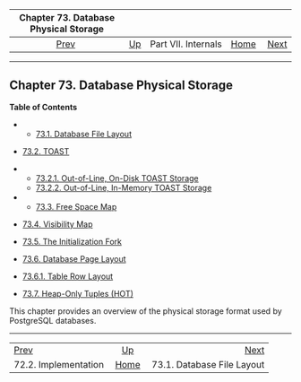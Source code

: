 <!--?xml version="1.0" encoding="UTF-8" standalone="no"?-->

|           Chapter 73. Database Physical Storage          |                                            |                     |                                                       |                                                                |
| :------------------------------------------------------: | :----------------------------------------- | :-----------------: | ----------------------------------------------------: | -------------------------------------------------------------: |
| [Prev](hash-implementation.html "72.2. Implementation")  | [Up](internals.html "Part VII. Internals") | Part VII. Internals | [Home](index.html "PostgreSQL 17devel Documentation") |  [Next](storage-file-layout.html "73.1. Database File Layout") |

***

## Chapter 73. Database Physical Storage

**Table of Contents**

  * *   [73.1. Database File Layout](storage-file-layout.html)
  * [73.2. TOAST](storage-toast.html)

    <!---->

  * *   [73.2.1. Out-of-Line, On-Disk TOAST Storage](storage-toast.html#STORAGE-TOAST-ONDISK)
    * [73.2.2. Out-of-Line, In-Memory TOAST Storage](storage-toast.html#STORAGE-TOAST-INMEMORY)

  * *   [73.3. Free Space Map](storage-fsm.html)
  * [73.4. Visibility Map](storage-vm.html)
  * [73.5. The Initialization Fork](storage-init.html)
  * [73.6. Database Page Layout](storage-page-layout.html)

    <!---->

  * [73.6.1. Table Row Layout](storage-page-layout.html#STORAGE-TUPLE-LAYOUT)

* [73.7. Heap-Only Tuples (HOT)](storage-hot.html)

This chapter provides an overview of the physical storage format used by PostgreSQL databases.

***

|                                                          |                                                       |                                                                |
| :------------------------------------------------------- | :---------------------------------------------------: | -------------------------------------------------------------: |
| [Prev](hash-implementation.html "72.2. Implementation")  |       [Up](internals.html "Part VII. Internals")      |  [Next](storage-file-layout.html "73.1. Database File Layout") |
| 72.2. Implementation                                     | [Home](index.html "PostgreSQL 17devel Documentation") |                                     73.1. Database File Layout |
